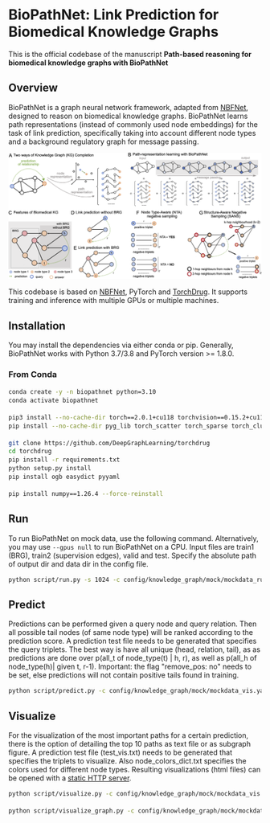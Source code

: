 # BioPathNet: Link Prediction for Biomedical Knowledge Graphs #

This is the official codebase of the manuscript **Path-based reasoning for biomedical knowledge graphs with BioPathNet**

## Overview ##
BioPathNet is a graph neural network framework, adapted from [NBFNet][paper],
designed to reason on biomedical knowledge graphs. BioPathNet learns path representations
(instead of commonly used node embeddings) for the task of link prediction, 
specifically taking into account different node types and a 
background regulatory graph for message passing.


[paper]: https://arxiv.org/pdf/2106.06935.pdf

<img src="asset/biopathnet.png" width="1000">

This codebase is based on [NBFNet][NBFNetgithub], PyTorch and [TorchDrug]. It supports training and inference
with multiple GPUs or multiple machines.

[TorchDrug]: https://github.com/DeepGraphLearning/torchdrug
[NBFNetgithub]: https://github.com/DeepGraphLearning/NBFNet

## Installation ##

You may install the dependencies via either conda or pip. Generally, BioPathNet works
with Python 3.7/3.8 and PyTorch version >= 1.8.0.

### From Conda ###

```bash
conda create -y -n biopathnet python=3.10
conda activate biopathnet

pip3 install --no-cache-dir torch==2.0.1+cu118 torchvision==0.15.2+cu118 torchaudio==2.0.2+cu118 -f https://download.pytorch.org/whl/torch_stable.html
pip install --no-cache-dir pyg_lib torch_scatter torch_sparse torch_cluster torch_spline_conv -f https://data.pyg.org/whl/torch-2.0.1+cu118.html

git clone https://github.com/DeepGraphLearning/torchdrug
cd torchdrug
pip install -r requirements.txt
python setup.py install
pip install ogb easydict pyyaml

pip install numpy==1.26.4 --force-reinstall
```


## Run ##

To run BioPathNet on mock data, use the following command. Alternatively, you
may use `--gpus null` to run BioPathNet on a CPU. Input files are train1 (BRG), train2 (supervision edges),
valid and test. Specify the absolute path of output dir and data dir in the config file.

```bash
python script/run.py -s 1024 -c config/knowledge_graph/mock/mockdata_run.yaml --gpus [0] 
```

## Predict ##
Predictions can be performed given a query node and query relation. Then all possible tail nodes (of same node type) 
will be ranked according to the prediction score. A prediction test file needs to be generated that specifies the query triplets.
The best way is have all unique (head, relation, tail), as as predictions are done over p(all_t of node_type(t) | h, r), 
as well as p(all_h of node_type(h)| given t, r-1). Important: the flag "remove_pos: no" needs to be set, else predictions will not
contain positive tails found in training.

```bash
python script/predict.py -c config/knowledge_graph/mock/mockdata_vis.yaml --gpus [0] --checkpoint dir/to/checkpoint/model_epoch_8.pth
```

## Visualize ##

For the visualization of the most important paths for a certain prediction, there is the option of detailing the top 10 paths
as text file or as subgraph figure. A prediction test file (test_vis.txt) needs to be generated that specifies the triplets to visualize.
Also node_colors_dict.txt specifies the colors used for different node types. Resulting visualizations (html files) can be opened with a
[static HTTP server](https://stackoverflow.com/questions/38497334/how-to-run-html-file-on-localhost). 

```bash
python script/visualize.py -c config/knowledge_graph/mock/mockdata_vis.yaml --gpus [0] --checkpoint dir/to/checkpoint/model_epoch_8.pth

python script/visualize_graph.py -c config/knowledge_graph/mock/mockdata_vis.yaml --gpus [0] --checkpoint dir/to/checkpoint/model_epoch_8.pth
```
